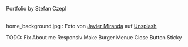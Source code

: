 P o r t f o l i o  by Stefan Czepl<br><br>

home_background.jpg : Foto von <a href="https://unsplash.com/de/@nuvaproductions?utm_source=unsplash&utm_medium=referral&utm_content=creditCopyText">Javier Miranda</a> auf <a href="https://unsplash.com/de/fotos/MrWOCGKFVDg?utm_source=unsplash&utm_medium=referral&utm_content=creditCopyText">Unsplash</a> <br>

TODO:
Fix About me Responsiv
Make Burger Menue Close Button Sticky

 
